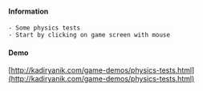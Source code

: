 #### Information
	- Some physics tests
	- Start by clicking on game screen with mouse

#### Demo
[http://kadiryanik.com/game-demos/physics-tests.html](http://kadiryanik.com/game-demos/physics-tests.html)